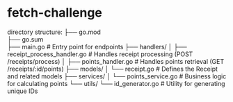 # fetch-challenge

directory structure:
├── go.mod                          
├── go.sum                          
├── main.go                         # Entry point for endpoints
├── handlers/
│   ├── receipt_process_handler.go  # Handles receipt processing (POST /receipts/process)
│   ├── points_handler.go           # Handles points retrieval (GET /receipts/:id/points)
├── models/
│   └── receipt.go                  # Defines the Receipt and related models
├── services/
│   └── points_service.go           # Business logic for calculating points
└── utils/
    └── id_generator.go             # Utility for generating unique IDs

